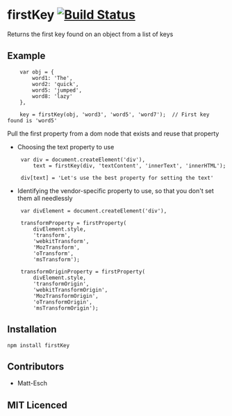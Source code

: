 # firstKey [![Build Status][1]][2]

Returns the first key found on an object from a list of keys

## Example

        var obj = {
            word1: 'The',
            word2: 'quick',
            word5: 'jumped',
            word8: 'lazy'
        },
        
        key = firstKey(obj, 'word3', 'word5', 'word7');  // First key found is 'word5'


Pull the first property from a dom node that exists and reuse that property

 - Choosing the text property to use

        var div = document.createElement('div'),
            text = firstKey(div, 'textContent', 'innerText', 'innerHTML');
            
        div[text] = 'Let's use the best property for setting the text'
    
 - Identifying the vendor-specific property to use, so that you don't set them all needlessly
 
        var divElement = document.createElement('div'),
        
        transformProperty = firstProperty(
            divElement.style,
            'transform',
            'webkitTransform',
            'MozTransform',
            'oTransform',
            'msTransform');

        transformOriginProperty = firstProperty(
            divElement.style,
            'transformOrigin',
            'webkitTransformOrigin',
            'MozTransformOrigin',
            'oTransformOrigin',
            'msTransformOrigin');

## Installation

`npm install firstKey`

## Contributors

 - Matt-Esch

## MIT Licenced


  [1]: https://secure.travis-ci.org/Matt-Esch/firstKey.png
  [2]: http://travis-ci.org/Matt-Esch/firstKey
